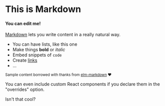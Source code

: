 # This is Markdown

#### You can edit me!

[Markdown](http://daringfireball.net/projects/markdown/) lets you write content in a really natural way.

  * You can have lists, like this one
  * Make things **bold** or *italic*
  * Embed snippets of `code`
  * Create [links](/)
  * ...

<small>Sample content borrowed with thanks from [elm-markdown](http://elm-lang.org/examples/markdown) ❤️</small>

You can even include custom React components if you declare them in the "overrides" option.

<MyComponent>Isn't that cool?</MyComponent>